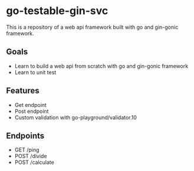 # go-testable-gin-svc

This is a repository of a web api framework built with go and gin-gonic framework.

## Goals
- Learn to build a web api from scratch with go and gin-gonic framework
- Learn to unit test

## Features
- Get endpoint
- Post endpoint
- Custom validation with go-playground/validator.10

## Endpoints
- GET /ping
- POST /divide
- POST /calculate
